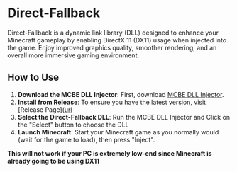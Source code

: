 # Direct-Fallback
Direct-Fallback is a dynamic link library (DLL) designed to enhance your Minecraft gameplay by enabling DirectX 11 (DX11) usage when injected into the game. Enjoy improved graphics quality, smoother rendering, and an overall more immersive gaming environment.

## How to Use
1. **Download the MCBE DLL Injector**: First, download [MCBE DLL Injector](https://github.com/ambiennt/MCBE-DLL-Injector).
2. **Install from Release**: To ensure you have the latest version, visit [Release Page]([url](https://github.com/WhiteOnGitHub/Direct-Fallback/releases)
3. **Select the Direct-Fallback DLL**: Run the MCBE DLL Injector and Click on the "Select" button to choose the DLL
7. **Launch Minecraft**: Start your Minecraft game as you normally would (wait for the game to load), then press "Inject".

**This will not work if your PC is extremely low-end since Minecraft is already going to be using DX11**
